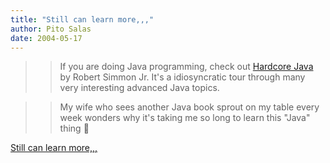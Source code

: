 ```yaml
---
title: "Still can learn more,,,"
author: Pito Salas
date: 2004-05-17
---
```



>>

>> If you are doing Java programming, check out [Hardcore
Java](<http://store.yahoo.com/softpro/0-596-00568-7.html>) by Robert Simmon
Jr. It's a idiosyncratic tour through many very interesting advanced Java
topics.

>>

>> My wife who sees another Java book sprout on my table every week wonders
why it's taking me so long to learn this "Java" thing 🙂


[Still can learn more,,,](None)
